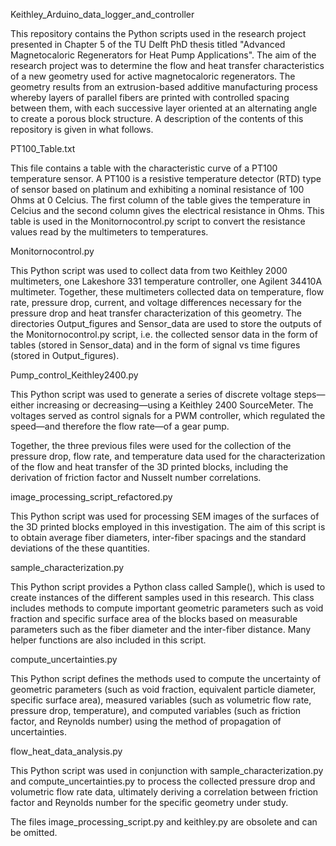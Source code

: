 Keithley_Arduino_data_logger_and_controller

This repository contains the Python scripts used in the research project presented in Chapter 5 of the TU Delft PhD thesis titled "Advanced Magnetocaloric Regenerators for Heat Pump Applications". The aim of the research project was to determine the flow and heat transfer characteristics of a new geometry used for active magnetocaloric regenerators. The geometry results from an extrusion-based additive manufacturing process whereby layers of parallel fibers are printed with controlled spacing between them, with each successive layer oriented at an alternating angle to create a porous block structure. A description of the contents of this repository is given in what follows.

PT100_Table.txt

This file contains a table with the characteristic curve of a PT100 temperature sensor. A PT100 is a resistive temperature detector (RTD) type of sensor based on platinum and exhibiting a nominal resistance of 100 Ohms at 0 Celcius. The first column of the table gives the temperature in Celcius and the second column gives the electrical resistance in Ohms. This table is used in the Monitornocontrol.py script to convert the resistance values read by the multimeters to temperatures. 

Monitornocontrol.py

This Python script was used to collect data from two Keithley 2000 multimeters, one Lakeshore 331 temperature controller, one Agilent 34410A multimeter. Together, these multimeters collected data on temperature, flow rate, pressure drop, current, and voltage differences necessary for the pressure drop and heat transfer characterization of this geometry. The directories Output_figures and Sensor_data are used to store the outputs of the Monitornocontrol.py script, i.e. the collected sensor data in the form of tables (stored in Sensor_data) and in the form of signal vs time figures (stored in Output_figures).

Pump_control_Keithley2400.py

This Python script was used to generate a series of discrete voltage steps—either increasing or decreasing—using a Keithley 2400 SourceMeter. The voltages served as control signals for a PWM controller, which regulated the speed—and therefore the flow rate—of a gear pump.

Together, the three previous files were used for the collection of the pressure drop, flow rate, and temperature data used for the characterization of the flow and heat transfer of the 3D printed blocks, including the derivation of friction factor and Nusselt number correlations. 

image_processing_script_refactored.py

This Python script was used for processing SEM images of the surfaces of the 3D printed blocks employed in this investigation. The aim of this script is to obtain average fiber diameters, inter-fiber spacings and the standard deviations of the these quantities.

sample_characterization.py 

This Python script provides a Python class called Sample(), which is used to create instances of the different samples used in this research. This class includes methods to compute important geometric parameters such as void fraction and specific surface area of the blocks based on measurable parameters such as the fiber diameter and the inter-fiber distance. Many helper functions are also included in this script.

compute_uncertainties.py

This Python script defines the methods used to compute the uncertainty of geometric parameters (such as void fraction, equivalent particle diameter, specific surface area), measured variables (such as volumetric flow rate, pressure drop, temperature), and computed variables (such as friction factor, and Reynolds number) using the method of propagation of uncertainties.

flow_heat_data_analysis.py

This Python script was used in conjunction with sample_characterization.py and compute_uncertainties.py to process the collected pressure drop and volumetric flow rate data, ultimately deriving a correlation between friction factor and Reynolds number for the specific geometry under study.

The files image_processing_script.py and keithley.py are obsolete and can be omitted.  
